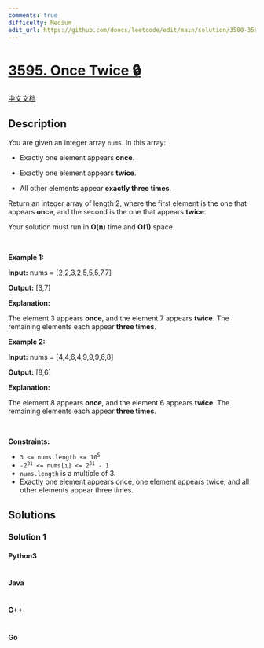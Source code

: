 ```yaml
---
comments: true
difficulty: Medium
edit_url: https://github.com/doocs/leetcode/edit/main/solution/3500-3599/3595.Once%20Twice/README_EN.md
---
```


<!-- problem:start -->

# [3595. Once Twice 🔒](https://leetcode.com/problems/once-twice)

[中文文档](/solution/3500-3599/3595.Once%20Twice/README.md)

## Description

<!-- description:start -->

<p>You are given an integer array <code>nums</code>. In this array:</p>

<ul>
	<li>
	<p>Exactly one element appears <strong>once</strong>.</p>
	</li>
	<li>
	<p>Exactly one element appears <strong>twice</strong>.</p>
	</li>
	<li>
	<p>All other elements appear <strong>exactly three times</strong>.</p>
	</li>
</ul>

<p>Return an integer array of length 2, where the first element is the one that appears <strong>once</strong>, and the second is the one that appears <strong>twice</strong>.</p>

<p>Your solution must run in <strong>O(n)</strong> time and <strong>O(1)</strong> space.</p>

<p>&nbsp;</p>
<p><strong class="example">Example 1:</strong></p>

<div class="example-block">
<p><strong>Input:</strong> <span class="example-io">nums = [2,2,3,2,5,5,5,7,7]</span></p>

<p><strong>Output:</strong> <span class="example-io">[3,7]</span></p>

<p><strong>Explanation:</strong></p>

<p>The element 3 appears <b>once</b>, and the element 7 appears <b>twice</b>. The remaining elements each appear <b>three times</b>.</p>
</div>

<p><strong class="example">Example 2:</strong></p>

<div class="example-block">
<p><strong>Input:</strong> <span class="example-io">nums = [4,4,6,4,9,9,9,6,8]</span></p>

<p><strong>Output:</strong> <span class="example-io">[8,6]</span></p>

<p><strong>Explanation:</strong></p>

<p>The element 8 appears <b>once</b>, and the element 6 appears <b>twice</b>. The remaining elements each appear <b>three times</b>.</p>
</div>

<p>&nbsp;</p>
<p><strong>Constraints:</strong></p>

<ul>
	<li><code>3 &lt;= nums.length &lt;= 10<sup>5</sup></code></li>
	<li><code>-2<sup>31</sup> &lt;= nums[i] &lt;= 2<sup>31</sup> - 1</code></li>
	<li><code>nums.length</code> is a multiple of 3.</li>
	<li>Exactly one element appears once, one element appears twice, and all other elements appear three times.</li>
</ul>

<!-- description:end -->

## Solutions

<!-- solution:start -->

### Solution 1

<!-- tabs:start -->

#### Python3

```python

```

#### Java

```java

```

#### C++

```cpp

```

#### Go

```go

```

<!-- tabs:end -->

<!-- solution:end -->

<!-- problem:end -->
